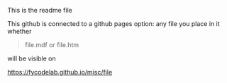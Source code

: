 This is the readme file

This github is connected to a github pages option:
any file you place in it 
whether 
> file.mdf
or
> file.htm

will be visible on

https://fycodelab.github.io/misc/file
